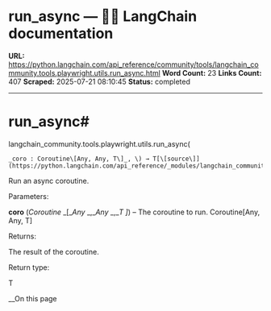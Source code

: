 # run_async — 🦜🔗 LangChain  documentation

**URL:** https://python.langchain.com/api_reference/community/tools/langchain_community.tools.playwright.utils.run_async.html
**Word Count:** 23
**Links Count:** 407
**Scraped:** 2025-07-21 08:10:45
**Status:** completed

---

# run\_async\#

langchain\_community.tools.playwright.utils.run\_async\(

    _coro : Coroutine\[Any, Any, T\]_, \) → T[\[source\]](https://python.langchain.com/api_reference/_modules/langchain_community/tools/playwright/utils.html#run_async)\#     

Run an async coroutine.

Parameters:     

**coro** \(_Coroutine_ _\[__Any_ _,__Any_ _,__T_ _\]_\) – The coroutine to run. Coroutine\[Any, Any, T\]

Returns:     

The result of the coroutine.

Return type:     

T

__On this page